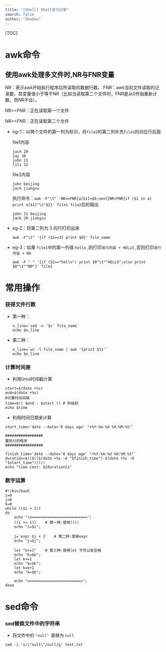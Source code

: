 ```yaml
---
title: "[Shell] Shell学习记录"
search: false
author: "Shadow"
---
```


[TOC]

# awk命令

## 使用awk处理多文件时,NR与FNR变量

NR：表示awk开始执行程序后所读取的数据行数。
FNR：awk当前文件读取的记录数，其变量值小于等于NR（比如当读取第二个文件时，FNR是从0开始重新计数，而NR不会）。

NR==FNR：正在读取第一个文件

NR>=FNR：正在读取第二个文件

- eg-1：以两个文件的第一列为标识，将`file2`的第二列补充`file1`的对应行后面

  file1内容

  ```
  jack 20
  jay 30
  john 21
  lili 22
  ```

  file2内容

  ```
  john beijing
  jack jiangsu
  ```

  执行命令：`awk -F"\t" 'NR==FNR{a[$1]=$0;next}NR>FNR{if ($1 in a) print a[$1]"\t"$2}' file1 file2`后的输出

  ```
  john 21 beijing
  jack 20 jiangsu
  ```

- eg-2：将第二列为 3 的行打印出来

  ```
  awk -F"\t" '{if ($2==3) print $0}' file_name
  ```

- eg-3：如果 `file1`中的第一列值 `hello` ,则打印`该行内容 + HELLO` ,否则打印`该行内容 + NO`

  ```
  awk -F " " '{if ($1=="hello") print $0"\t""HELLO";else print $0"\t""NO"}' file1
  ```

  

# 常用操作

### 获得文件行数

- 第一种：

  ```
  n_line=`sed -n '$=' file_name`
  echo $n_line
  ```

- 第二种：

  ```
  n_line=`wc -l file_name | awk '{print $1}'`
  echo $n_line
  ```

### 计算时间差

- 利用Unix时间戳计算

```
start=$(date +%s)
end=$(date +%s)
#计算时间间隔
time=$(( $end - $start )) # 秒级别
echo $time
```

- 利用时间日期来计算

```
start_time=`date --date='0 days ago' "+%Y-%m-%d %H:%M:%S"`

#################
要执行的程序
#################

finish_time=`date --date='0 days ago' "+%Y-%m-%d %H:%M:%S"`
duration=$(($(($(date +%s -d "$finish_time")-$(date +%s -d "$start_time")))))
echo "time cost: ${duration}s"
```



### 数字运算

```
#!/bin/bash
i=0
j=0
k=0
while (($i < 1))
do
    echo "\n=========================";
    ((i += 1))    # 第一种:使用(())
    echo "i=$i";

    j=`expr $j + 1`   # 第二种:使用expr 
    echo "j=$j";

    let "k+=1"    # 第三种:使用let 不可以有空格
    echo "k=$k";
    let k+=1
    echo "k=$k";
    let k=k+1
    echo "k=$k";
    
    echo "=========================";
done

```

# sed命令

### sed替换文件中的字符串

- 将文件中的 `"null" `替换为 `null  `

```
sed -i 's/\"null\"/null/g' test.txt
```





